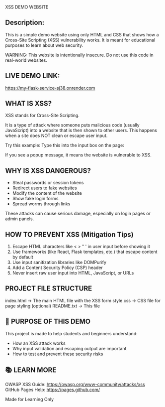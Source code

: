###
XSS DEMO WEBSITE
####

Description:
---------------
This is a simple demo website using only HTML and CSS that shows how a Cross-Site Scripting (XSS) vulnerability works. It is meant for educational purposes to learn about web security.

WARNING: This website is intentionally insecure. Do not use this code in real-world websites.

LIVE DEMO LINK:
--------------------
https://my-flask-service-sj38.onrender.com

 WHAT IS XSS?
----------------
XSS stands for Cross-Site Scripting.

It is a type of attack where someone puts malicious code (usually JavaScript) into a website that is then shown to other users. This happens when a site does NOT clean or escape user input.

Try this example:
Type this into the input box on the page:
<script>alert('This is an XSS attack!')</script>

If you see a popup message, it means the website is vulnerable to XSS.

WHY IS XSS DANGEROUS?
-------------------------
- Steal passwords or session tokens
- Redirect users to fake websites
- Modify the content of the website
- Show fake login forms
- Spread worms through links

These attacks can cause serious damage, especially on login pages or admin panels.

HOW TO PREVENT XSS (Mitigation Tips)
----------------------------------------
1. Escape HTML characters like < > " ' in user input before showing it
2. Use frameworks (like React, Flask templates, etc.) that escape content by default
3. Use input sanitization libraries like DOMPurify
4. Add a Content Security Policy (CSP) header
5. Never insert raw user input into HTML, JavaScript, or URLs

PROJECT FILE STRUCTURE
--------------------------
index.html       → The main HTML file with the XSS form
style.css        → CSS file for page styling (optional)
README.txt       → This file


🎯 PURPOSE OF THIS DEMO
------------------------
This project is made to help students and beginners understand:

- How an XSS attack works
- Why input validation and escaping output are important
- How to test and prevent these security risks


📚 LEARN MORE
--------------
OWASP XSS Guide: https://owasp.org/www-community/attacks/xss  
GitHub Pages Help: https://pages.github.com/  


Made for Learning Only 
